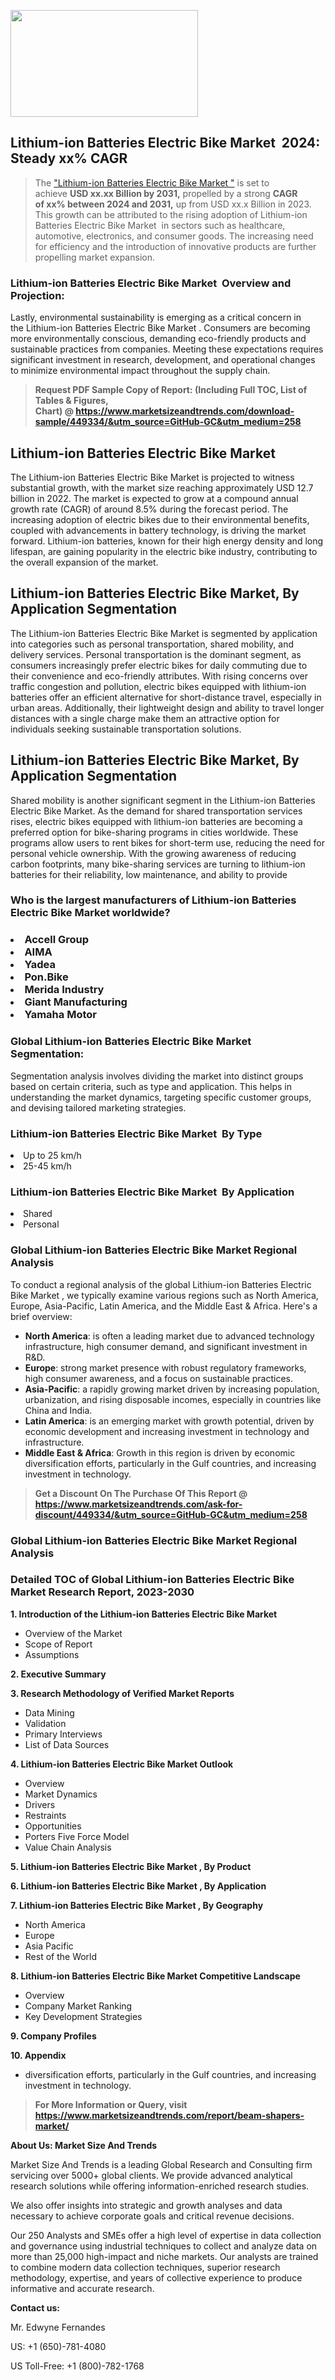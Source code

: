 <p><img class="alignnone size-medium wp-image-20088" src="https://ffe5etoiles.com/wp-content/uploads/2024/12/MST1-300x171.png" alt="" width="300" height="171" /></p><h2 id="ember46" class="ember-view reader-text-block__heading-2">Lithium-ion Batteries Electric Bike Market &nbsp;2024: Steady&nbsp;xx% CAGR</h2><blockquote id="ember47" class="ember-view reader-text-block__blockquote">The&nbsp;<a class="app-aware-link " href="https://www.marketsizeandtrends.com/download-sample/449334/&utm_source=GitHub-GC&utm_medium=258" target="_blank" data-test-app-aware-link="">"Lithium-ion Batteries Electric Bike Market "</a>&nbsp;is set to achieve&nbsp;<strong>USD&nbsp;xx.xx&nbsp;Billion by 2031,</strong>&nbsp;propelled by a strong&nbsp;<strong>CAGR of&nbsp;xx% between 2024 and 2031,</strong>&nbsp;up from USD xx.x Billion in 2023. This growth can be attributed to the rising adoption of&nbsp;Lithium-ion Batteries Electric Bike Market &nbsp;in sectors such as healthcare, automotive, electronics, and consumer goods. The increasing need for efficiency and the introduction of innovative products are further propelling market expansion.</blockquote><h3 id="ember48" class="ember-view reader-text-block__heading-3">Lithium-ion Batteries Electric Bike Market &nbsp;Overview and Projection:</h3><p id="ember49" class="ember-view reader-text-block__paragraph">Lastly, environmental sustainability is emerging as a critical concern in the&nbsp;Lithium-ion Batteries Electric Bike Market . Consumers are becoming more environmentally conscious, demanding eco-friendly products and sustainable practices from companies. Meeting these expectations requires significant investment in research, development, and operational changes to minimize environmental impact throughout the supply chain.</p><blockquote id="ember50" class="ember-view reader-text-block__blockquote"><strong>Request PDF Sample Copy of Report: (Including Full TOC, List of Tables &amp; Figures, Chart)&nbsp;@&nbsp;<strong><a href="https://www.marketsizeandtrends.com/download-sample/449334/&utm_source=GitHub-GC&utm_medium=258" target="_blank">https://www.marketsizeandtrends.com/download-sample/449334/&utm_source=GitHub-GC&utm_medium=258</a></strong></strong></blockquote><h3 class=""> <h2>Lithium-ion Batteries Electric Bike Market</h2><p>The Lithium-ion Batteries Electric Bike Market is projected to witness substantial growth, with the market size reaching approximately USD 12.7 billion in 2022. The market is expected to grow at a compound annual growth rate (CAGR) of around 8.5% during the forecast period. The increasing adoption of electric bikes due to their environmental benefits, coupled with advancements in battery technology, is driving the market forward. Lithium-ion batteries, known for their high energy density and long lifespan, are gaining popularity in the electric bike industry, contributing to the overall expansion of the market.</p><h2>Lithium-ion Batteries Electric Bike Market, By Application Segmentation</h2><p>The Lithium-ion Batteries Electric Bike Market is segmented by application into categories such as personal transportation, shared mobility, and delivery services. Personal transportation is the dominant segment, as consumers increasingly prefer electric bikes for daily commuting due to their convenience and eco-friendly attributes. With rising concerns over traffic congestion and pollution, electric bikes equipped with lithium-ion batteries offer an efficient alternative for short-distance travel, especially in urban areas. Additionally, their lightweight design and ability to travel longer distances with a single charge make them an attractive option for individuals seeking sustainable transportation solutions.</p><h2>Lithium-ion Batteries Electric Bike Market, By Application Segmentation</h2><p>Shared mobility is another significant segment in the Lithium-ion Batteries Electric Bike Market. As the demand for shared transportation services rises, electric bikes equipped with lithium-ion batteries are becoming a preferred option for bike-sharing programs in cities worldwide. These programs allow users to rent bikes for short-term use, reducing the need for personal vehicle ownership. With the growing awareness of reducing carbon footprints, many bike-sharing services are turning to lithium-ion batteries for their reliability, low maintenance, and ability to provide</h3><h3 id="" class="">Who is the largest manufacturers of&nbsp;Lithium-ion Batteries Electric Bike Market worldwide?</h3><h3 class=""></Li><Li>Accell Group</Li><Li> AIMA</Li><Li> Yadea</Li><Li> Pon.Bike</Li><Li> Merida Industry</Li><Li> Giant Manufacturing</Li><Li> Yamaha Motor</h3><h3 id="ember53" class="ember-view reader-text-block__heading-3">Global&nbsp;Lithium-ion Batteries Electric Bike Market Segmentation:</h3><p id="ember54" class="ember-view reader-text-block__paragraph">Segmentation analysis involves dividing the market into distinct groups based on certain criteria, such as type and application. This helps in understanding the market dynamics, targeting specific customer groups, and devising tailored marketing strategies.</p><h3 id="" class="">Lithium-ion Batteries Electric Bike Market &nbsp;By Type</h3><p></Li><Li>Up to 25 km/h</Li><Li> 25-45 km/h</p><h3 id="" class="">Lithium-ion Batteries Electric Bike Market &nbsp;By Application</h3><p class=""></Li><Li>Shared</Li><Li> Personal</p><h3 id="ember62" class="ember-view reader-text-block__heading-3">Global Lithium-ion Batteries Electric Bike Market Regional Analysis</h3><p id="ember63" class="ember-view reader-text-block__paragraph">To conduct a regional analysis of the global Lithium-ion Batteries Electric Bike Market , we typically examine various regions such as North America, Europe, Asia-Pacific, Latin America, and the Middle East &amp; Africa. Here's a brief overview:</p><ul><li><strong>North America</strong>: is often a leading market due to advanced technology infrastructure, high consumer demand, and significant investment in R&amp;D.</li><li><strong>Europe</strong>: strong market presence with robust regulatory frameworks, high consumer awareness, and a focus on sustainable practices.</li><li><strong>Asia-Pacific</strong>: a rapidly growing market driven by increasing population, urbanization, and rising disposable incomes, especially in countries like China and India.</li><li><strong>Latin America</strong>: is an emerging market with growth potential, driven by economic development and increasing investment in technology and infrastructure.</li><li><strong>Middle East &amp; Africa</strong>: Growth in this region is driven by economic diversification efforts, particularly in the Gulf countries, and increasing investment in technology.</li></ul><blockquote id="ember61" class="ember-view reader-text-block__blockquote"><strong>Get a Discount On The Purchase Of This Report @ <strong><a href="https://html-cleaner.com/" target="">https://www.marketsizeandtrends.com/ask-for-discount/449334/&utm_source=GitHub-GC&utm_medium=258</a></strong></strong></blockquote><h3 id="ember62" class="ember-view reader-text-block__heading-3">Global Lithium-ion Batteries Electric Bike Market Regional Analysis</h3><h3 id="" class="">Detailed TOC of Global Lithium-ion Batteries Electric Bike Market Research Report, 2023-2030</h3><p id="" class=""><strong>1. Introduction of the Lithium-ion Batteries Electric Bike Market </strong></p><ul><li>Overview of the Market</li><li>Scope of Report</li><li>Assumptions</li></ul><p id="" class=""><strong>2. Executive Summary</strong></p><p id="" class=""><strong>3. Research Methodology of Verified Market Reports</strong></p><ul><li>Data Mining</li><li>Validation</li><li>Primary Interviews</li><li>List of Data Sources</li></ul><p id="" class=""><strong>4. Lithium-ion Batteries Electric Bike Market Outlook</strong></p><ul><li>Overview</li><li>Market Dynamics</li><li>Drivers</li><li>Restraints</li><li>Opportunities</li><li>Porters Five Force Model</li><li>Value Chain Analysis</li></ul><p id="" class=""><strong>5. Lithium-ion Batteries Electric Bike Market , By Product</strong></p><p id="" class=""><strong>6. Lithium-ion Batteries Electric Bike Market , By Application</strong></p><p id="" class=""><strong>7. Lithium-ion Batteries Electric Bike Market , By Geography</strong></p><ul><li>North America</li><li>Europe</li><li>Asia Pacific</li><li>Rest of the World</li></ul><p id="" class=""><strong>8. Lithium-ion Batteries Electric Bike Market Competitive Landscape</strong></p><ul><li>Overview</li><li>Company Market Ranking</li><li>Key Development Strategies</li></ul><p id="" class=""><strong>9. Company Profiles</strong></p><p id="" class=""><strong>10. Appendix</strong></p><ul><li>diversification efforts, particularly in the Gulf countries, and increasing investment in technology.</li></ul><blockquote id="ember65" class="ember-view reader-text-block__blockquote"><strong>For More Information or Query, visit <strong><strong><a href="https://html-cleaner.com/" target="">https://www.marketsizeandtrends.com/report/beam-shapers-market/</a></strong></strong></strong></blockquote><p id="" class=""><strong>About Us: Market Size And Trends</strong></p><p id="" class="">Market Size And Trends is a leading Global Research and Consulting firm servicing over 5000+ global clients. We provide advanced analytical research solutions while offering information-enriched research studies.</p><p id="" class="">We also offer insights into strategic and growth analyses and data necessary to achieve corporate goals and critical revenue decisions.</p><p id="" class="">Our 250 Analysts and SMEs offer a high level of expertise in data collection and governance using industrial techniques to collect and analyze data on more than 25,000 high-impact and niche markets. Our analysts are trained to combine modern data collection techniques, superior research methodology, expertise, and years of collective experience to produce informative and accurate research.</p><p id="" class=""><strong>Contact us:</strong></p><p id="" class="">Mr. Edwyne Fernandes</p><p id="" class="">US: +1 (650)-781-4080</p><p id="" class="">US Toll-Free: +1 (800)-782-1768</p>
